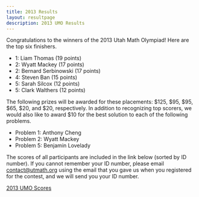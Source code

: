 ```yaml
---
title: 2013 Results
layout: resultpage
description: 2013 UMO Results
---
```


Congratulations to the winners of the 2013 Utah Math Olympiad! Here are the top six finishers.

- 1: Liam Thomas (19 points)
- 2: Wyatt Mackey (17 points)
- 2: Bernard Serbinowski (17 points)
- 4: Steven Ban (15 points)
- 5: Sarah Silcox (12 points)
- 5: Clark Walthers (12 points)

The following prizes will be awarded for these placements: $125, $95, $95, $65, $20, and $20, respectively.
In addition to recognizing top scorers, we would also like to  award $10 for the best solution to each of the following problems.

- Problem 1: Anthony Cheng 
- Problem 2: Wyatt Mackey
- Problem 5: Benjamin Lovelady

The scores of all participants are included in the link below (sorted by ID number). If you cannot remember your ID number, please email [contact@utmath.org](mailto:contact@utmath.org) using the email that you gave us when you registered for the contest, and we will send you your ID number.

[2013 UMO Scores](/doc/2013UMOscores.pdf)
